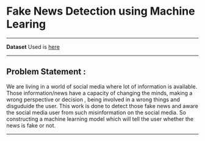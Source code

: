 # ******Fake News Detection using Machine Learing****** 
***

****Dataset**** Used is 
[here](https://www.youtube.com/redirect?event=video_description&redir_token=QUFFLUhqazBGMjhPMllBdHRUd3ZBWWxoMDY1QXNFSG1zUXxBQ3Jtc0ttdUQ3elBhc01ybTBMMXhIcGtkdXBHQVpUd0JuaVR5dHRFZUtTVTc2NWJDQ01xeVByMUxia3I3VlhWeHFuR1VCVDFQT3hJZVhjTjF4eF9xdUJDZDlxU2pRM3lxN2JXeU1QRUR5QXVRcEhPWWZTNl8xRQ&q=https%3A%2F%2Fwww.kaggle.com%2Fc%2Ffake-news%2Fdata%3Fselect%3Dtrain.csv&v=nacLBdyG6jE)
***
## Problem Statement : 
We are living in a world of social media where lot of information is available. Those information/news have a capacity of changing the minds, making a wrong perspective or decision , being involved in a wrong things and disguduide the user. This work is done to detect those fake news and aware the social media user from such misinformation on the social media. So constructing a machine learning model which will tell the user whether the news is fake or not.
***
